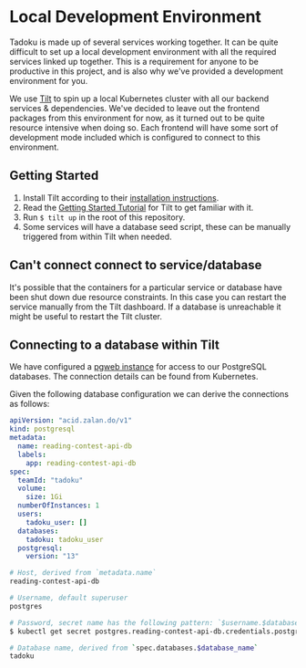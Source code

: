 # Local Development Environment

Tadoku is made up of several services working together. It can be quite difficult to set up a local development environment with all the required services linked up together. This is a requirement for anyone to be productive in this project, and is also why we've provided a development environment for you.

We use [Tilt](https://tilt.dev/) to spin up a local Kubernetes cluster with all our backend services & dependencies. We've decided to leave out the frontend packages from this environment for now, as it turned out to be quite resource intensive when doing so. Each frontend will have some sort of development mode included which is configured to connect to this environment.

## Getting Started

1. Install Tilt according to their [installation instructions](https://docs.tilt.dev/install.html).
2. Read the [Getting Started Tutorial](https://docs.tilt.dev/tutorial.html) for Tilt to get familiar with it.
3. Run `$ tilt up` in the root of this repository.
4. Some services will have a database seed script, these can be manually triggered from within Tilt when needed.

## Can't connect connect to service/database

It's possible that the containers for a particular service or database have been shut down due resource constraints. In this case you can restart the service manually from the Tilt dashboard. If a database is unreachable it might be useful to restart the Tilt cluster.

## Connecting to a database within Tilt

We have configured a [pgweb instance](https://github.com/sosedoff/pgweb) for access to our PostgreSQL databases. The connection details can be found from Kubernetes.

Given the following database configuration we can derive the connections as follows:

```yaml
apiVersion: "acid.zalan.do/v1"
kind: postgresql
metadata:
  name: reading-contest-api-db
  labels:
    app: reading-contest-api-db
spec:
  teamId: "tadoku"
  volume:
    size: 1Gi
  numberOfInstances: 1
  users:
    tadoku_user: []
  databases:
    tadoku: tadoku_user
  postgresql:
    version: "13"
```

```sh
# Host, derived from `metadata.name`
reading-contest-api-db

# Username, default superuser
postgres

# Password, secret name has the following pattern: `$username.$database_name.credentials.postgresql.acid.zalan.do`
$ kubectl get secret postgres.reading-contest-api-db.credentials.postgresql.acid.zalan.do -o json | jq -r .data.password | base64 --decode`

# Database name, derived from `spec.databases.$database_name`
tadoku
```
